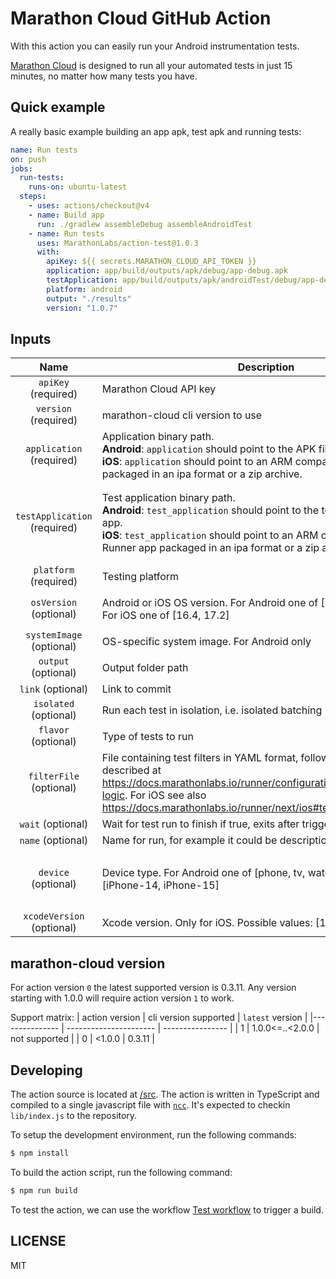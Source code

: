 # Marathon Cloud GitHub Action

With this action you can easily run your Android instrumentation tests.

[Marathon Cloud](https://marathonlabs.io) is designed to run all your automated tests in just 15 minutes,
no matter how many tests you have.

## Quick example

A really basic example building an app apk, test apk and running tests:

```yaml
name: Run tests
on: push
jobs:
  run-tests:
    runs-on: ubuntu-latest
  steps:
    - uses: actions/checkout@v4
    - name: Build app
      run: ./gradlew assembleDebug assembleAndroidTest
    - name: Run tests
      uses: MarathonLabs/action-test@1.0.3
      with:
        apiKey: ${{ secrets.MARATHON_CLOUD_API_TOKEN }}
        application: app/build/outputs/apk/debug/app-debug.apk
        testApplication: app/build/outputs/apk/androidTest/debug/app-debug-androidTest.apk
        platform: android
        output: "./results"
        version: "1.0.7"
```

## Inputs

|             Name             | Description                                                                                                                                                                                                                                          | Default                                      | Example                                                                                                                                                                                          |
| :--------------------------: | ---------------------------------------------------------------------------------------------------------------------------------------------------------------------------------------------------------------------------------------------------- | -------------------------------------------- | ------------------------------------------------------------------------------------------------------------------------------------------------------------------------------------------------ |
|     `apiKey` (required)      | Marathon Cloud API key                                                                                                                                                                                                                               |                                              | `cafebabe`                                                                                                                                                                                       |
|     `version` (required)     | marathon-cloud cli version to use                                                                                                                                                                                                                    |                                              | `1.0.0`                                                                                                                                                                                          |
|   `application` (required)   | Application binary path. <br>**Android**: `application` should point to the APK file. <br>**iOS**: `application` should point to an ARM compatible Simulator build packaged in an ipa format or a zip archive.                                       |                                              | **Android**: `app/build/outputs/apk/debug/app-debug.apk` <br>**iOS**: `/home/user/workspace/sample.zip` or `/home/user/workspace/sample.ipa`                                                     |
| `testApplication` (required) | Test application binary path. <br>**Android**: `test_application` should point to the test .apk file for your app. <br>**iOS**: `test_application` should point to an ARM compatible iOS Test Runner app packaged in an ipa format or a zip archive. |                                              | **Android**: `app/build/outputs/apk/androidTest/debug/app-debug-androidTest.apk` <br>**iOS**: `/home/user/workspace/sampleUITests-Runner.zip` or `/home/user/workspace/sampleUITests-Runner.ipa` |
|    `platform` (required)     | Testing platform                                                                                                                                                                                                                                     | ``                                           | `Android` or `iOS`                                                                                                                                                                               |
|    `osVersion` (optional)    | Android or iOS OS version. For Android one of [10, 11, 12, 13, 14]. For iOS one of [16.4, 17.2]                                                                                                                                                      | **Android**: `11`; **iOS**: `16.4`           | `12`, `17.2`, etc.                                                                                                                                                                               |
|   `systemImage` (optional)   | OS-specific system image. For Android only                                                                                                                                                                                                           | ``                                           | `default`, `google_apis`, etc.                                                                                                                                                                   |
|     `output` (optional)      | Output folder path                                                                                                                                                                                                                                   | ``                                           | ``                                                                                                                                                                                               |
|      `link` (optional)       | Link to commit                                                                                                                                                                                                                                       | ``                                           | ``                                                                                                                                                                                               |
|    `isolated` (optional)     | Run each test in isolation, i.e. isolated batching                                                                                                                                                                                                   | `false`                                      | `true`, `false`                                                                                                                                                                                  |
|     `flavor` (optional)      | Type of tests to run                                                                                                                                                                                                                                 | `native`                                     | `native`, `js-test-appium`, `python-robotframework-appium`                                                                                                                                       |
|   `filterFile` (optional)    | File containing test filters in YAML format, following the schema described at https://docs.marathonlabs.io/runner/configuration/filtering/#filtering-logic. For iOS see also https://docs.marathonlabs.io/runner/next/ios#test-plans.               | ``                                           | ``                                                                                                                                                                                               |
|      `wait` (optional)       | Wait for test run to finish if true, exits after triggering a run if false.                                                                                                                                                                          | ``                                           | `true`                                                                                                                                                                                           |
|      `name` (optional)       | Name for run, for example it could be description of commit.                                                                                                                                                                                         | ``                                           | AmazingRun                                                                                                                                                                                       |
|     `device` (optional)      | Device type. For Android one of [phone, tv, watch]. For iOS one of [iPhone-14, iPhone-15]                                                                                                                                                            | **Android**: `phone`; **iOS**: `iPhone-14`   | `phone`, `tv`, `watch`, `iPhone-14`, `iPhone-15`                                                                                                                                                 |
|  `xcodeVersion` (optional)   | Xcode version. Only for iOS. Possible values: [14.3.1, 15.2]                                                                                                                                                                                         | `14.3.1`                                     | `14.3.1`, `15.2`                                                                                                                                                                                 |


## marathon-cloud version

For action version `0` the latest supported version is 0.3.11. Any version starting with 1.0.0 will require action version `1` to work.

Support matrix:
| action version | cli version supported | `latest` version |
|--------------- | ---------------------- | ---------------- |
| 1 | 1.0.0<=..<2.0.0 | not supported |
| 0 | <1.0.0 | 0.3.11 |

## Developing

The action source is located at [/src](/src). The action is written in TypeScript and compiled to a single javascript file with [`ncc`][ncc]. It's expected to checkin `lib/index.js` to the repository.

To setup the development environment, run the following commands:

```bash
$ npm install
```

To build the action script, run the following command:

```bash
$ npm run build
```

To test the action, we can use the workflow [Test workflow](https://github.com/MarathonLabs/setup-marathon-cloud/actions/workflows/test-marathon-cloud.yaml) to trigger a build.

[ncc]: https://github.com/vercel/ncc
[marathon-cloud]: https://github.com/MarathonLabs/marathon-cloud-cli

## LICENSE

MIT
